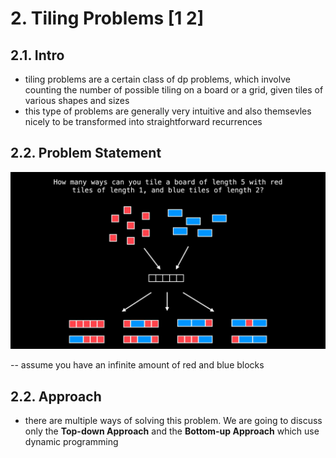 # 2. Tiling Problems [1 2]

## 2.1. Intro

- tiling problems are a certain class of dp problems, which involve counting the number of possible tiling on a board or a grid, given tiles of various shapes and sizes
- this type of problems are generally very intuitive and also themsevles nicely to be transformed into straightforward recurrences

## 2.2. Problem Statement

![Alt text](image.png)

-- assume you have an infinite amount of red and blue blocks

## 2.2. Approach

- there are multiple ways of solving this problem. We are going to discuss only the **Top-down Approach** and the **Bottom-up Approach** which use dynamic programming
